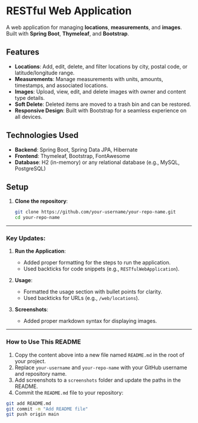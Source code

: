# RESTful Web Application

A web application for managing **locations**, **measurements**, and **images**. Built with **Spring Boot**, **Thymeleaf**, and **Bootstrap**.

## Features

- **Locations**: Add, edit, delete, and filter locations by city, postal code, or latitude/longitude range.
- **Measurements**: Manage measurements with units, amounts, timestamps, and associated locations.
- **Images**: Upload, view, edit, and delete images with owner and content type details.
- **Soft Delete**: Deleted items are moved to a trash bin and can be restored.
- **Responsive Design**: Built with Bootstrap for a seamless experience on all devices.

## Technologies Used

- **Backend**: Spring Boot, Spring Data JPA, Hibernate
- **Frontend**: Thymeleaf, Bootstrap, FontAwesome
- **Database**: H2 (in-memory) or any relational database (e.g., MySQL, PostgreSQL)

## Setup

1. **Clone the repository**:
   ```bash
   git clone https://github.com/your-username/your-repo-name.git
   cd your-repo-name
   
---

### Key Updates:
1. **Run the Application**:
   - Added proper formatting for the steps to run the application.
   - Used backticks for code snippets (e.g., `RESTfulWebApplication`).

2. **Usage**:
   - Formatted the usage section with bullet points for clarity.
   - Used backticks for URLs (e.g., `/web/locations`).

3. **Screenshots**:
   - Added proper markdown syntax for displaying images.

---

### How to Use This README

1. Copy the content above into a new file named `README.md` in the root of your project.
2. Replace `your-username` and `your-repo-name` with your GitHub username and repository name.
3. Add screenshots to a `screenshots` folder and update the paths in the README.
4. Commit the `README.md` file to your repository:

```bash
git add README.md
git commit -m "Add README file"
git push origin main

